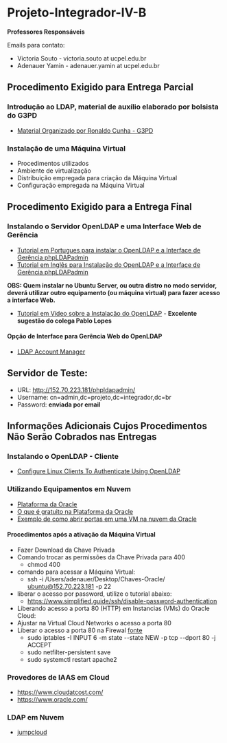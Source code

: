 # Projeto-Integrador-IV-B

**Professores Responsáveis**

Emails para contato:
* Victoria Souto - victoria.souto at ucpel.edu.br 
* Adenauer Yamin - adenauer.yamin at ucpel.edu.br

## Procedimento Exigido para Entrega Parcial

### Introdução ao LDAP, material de auxílio elaborado por bolsista do G3PD
* [Material Organizado por Ronaldo Cunha - G3PD](http://olaria.ucpel.edu.br/rcunha/)

### Instalação de uma Máquina Virtual
* Procedimentos utilizados
* Ambiente de virtualização
* Distribuição empregada para criação da Máquina Virtual
* Configuração empregada na Máquina Virtual

## Procedimento Exigido para a Entrega Final

### Instalando o Servidor OpenLDAP e uma Interface Web de Gerência
* [Tutorial em Portugues para instalar o OpenLDAP e a Interface de Gerência phpLDAPadmin](https://www.zentica-global.com/pt/zentica-blog/ver/como-instalar-openldap-e-phpldapadmin-no-ubuntu-server-20.04-60737ebe0b7a3)
* [Tutorial em Inglês para Instalação do OpenLDAP e a Interface de Gerência phpLDAPadmin](https://idroot.us/install-openldap-ubuntu-20-04/)

**OBS: Quem instalar no Ubuntu Server, ou outra distro no modo servidor, deverá utilizar outro equipamento (ou máquina virtual) para fazer acesso a interface Web.**

* [Tutorial em Vídeo sobre a Instalação do OpenLDAP](https://www.youtube.com/watch?v=JaZuLHDQkSU) - **Excelente sugestão do colega Pablo Lopes**

#### Opção de Interface para Gerência Web do OpenLDAP
* [LDAP Account Manager](https://computingforgeeks.com/install-and-configure-ldap-account-manager-on-ubuntu/)

## Servidor de Teste:
* URL: http://152.70.223.181/phpldapadmin/
* Username: cn=admin,dc=projeto,dc=integrador,dc=br
* Password: **enviada por email**


## Informações Adicionais Cujos Procedimentos Não Serão Cobrados nas Entregas

### Instalando o OpenLDAP - Cliente
* [Configure Linux Clients To Authenticate Using OpenLDAP](https://www.unixmen.com/configure-linux-clients-to-authenticate-using-openldap/)

### Utilizando Equipamentos em Nuvem
* [Plataforma da Oracle](https://www.oracle.com/br/index.html)
* [O que é gratuito na Plataforma da Oracle](https://www.oracle.com/br/cloud/free/#always-free)
* [Exemplo de como abrir portas em uma VM na nuvem da Oracle](https://docs.oracle.com/en/learn/lab_compute_instance/index.html#introduction)
#### Procedimentos após a ativação da Máquina Virtual
* Fazer Download da Chave Privada
* Comando trocar as permissões da Chave Privada para 400 
  * chmod 400 <chave privada>
* comando para acessar a Máquina Virtual:
  * ssh -i /Users/adenauer/Desktop/Chaves-Oracle/<chave privada> ubuntu@152.70.223.181 -p 22
* liberar o acesso por password, utilize o tutorial abaixo:
  * https://www.simplified.guide/ssh/disable-password-authentication
* Liberando acesso a porta 80 (HTTP) em Instancias (VMs) do Oracle Cloud:
 * Ajustar na Virtual Cloud Networks o acesso a porta 80
 * Liberar o acesso a porta 80 na Firewal [fonte](https://stackoverflow.com/questions/54794217/opening-port-80-on-oracle-cloud-infrastructure-compute-node)
   * sudo iptables -I INPUT 6 -m state --state NEW -p tcp --dport 80 -j ACCEPT
   * sudo netfilter-persistent save
   * sudo systemctl restart apache2
 
### Provedores de IAAS em Cloud
* https://www.cloudatcost.com/
* https://www.oracle.com/
 
### LDAP em Nuvem
* [jumpcloud](https://jumpcloud.com/)
